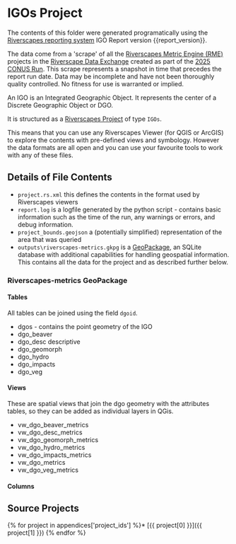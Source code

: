 
# IGOs Project

The contents of this folder were generated programatically using the [Riverscapes reporting system](https://reports.riverscapes.net) IGO Report version {{report_version}}.

The data come from a 'scrape' of all the [Riverscapes Metric Engine (RME)](https://tools.riverscapes.net/rme/) projects in the [Riverscape Data Exchange](https://data.riverscapes.net/) created as part of the [2025 CONUS Run](https://docs.riverscapes.net/initiatives/CONUS-runs/). This scrape represents a snapshot in time that precedes the report run date. Data may be incomplete and have not been thoroughly quality controlled. No fitness for use is warranted or implied.

An IGO is an Integrated Geographic Object. It represents the center of a Discrete Geographic Object or DGO.

It is structured as a [Riverscapes Project](https://docs.riverscapes.net/products/data-exchange/advanced/data-exchange-api#projects) of type `IGOs`.

This means that you can use any Riverscapes Viewer (for QGIS or ArcGIS) to explore the contents with pre-defined views and symbology. However the data formats are all open and you can use your favourite tools to work with any of these files.

## Details of File Contents

* `project.rs.xml` this defines the contents in the format used by Riverscapes viewers
* `report.log` is a logfile generated by the python script - contains basic information such as the time of the run, any warnings or errors, and debug information.
* `project_bounds.geojson` a (potentially simplified) representation of the area that was queried
* `outputs\riverscapes-metrics.gkpg` is a [GeoPackage](https://www.geopackage.org/), an SQLite database with additional capabilities for handling geospatial information. This contains all the data for the project and as described further below.

### Riverscapes-metrics GeoPackage

#### Tables

All tables can be joined using the field `dgoid`.

* dgos - contains the point geometry of the IGO
* dgo_beaver
* dgo_desc descriptive
* dgo_geomorph
* dgo_hydro
* dgo_impacts
* dgo_veg

#### Views

These are spatial views that join the dgo geometry with the attributes tables, so they can be added as individual layers in QGis.

* vw_dgo_beaver_metrics
* vw_dgo_desc_metrics
* vw_dgo_geomorph_metrics
* vw_dgo_hydro_metrics
* vw_dgo_impacts_metrics
* vw_dgo_metrics
* vw_dgo_veg_metrics

#### Columns

## Source Projects

{% for project in appendices['project_ids'] %}* [{{ project[0] }}]({{ project[1] }})
{% endfor %}
